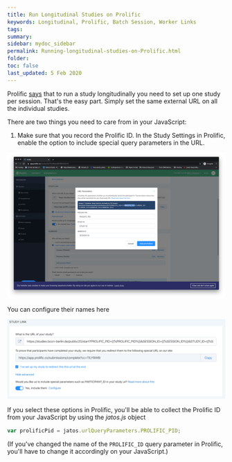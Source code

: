 ```yaml
---
title: Run Longitudinal Studies on Prolific
keywords: Longitudinal, Prolific, Batch Session, Worker Links
tags:
summary:
sidebar: mydoc_sidebar
permalink: Running-longitudinal-studies-on-Prolific.html
folder:
toc: false
last_updated: 5 Feb 2020
---
```



Prolific [says](https://researcher-help.prolific.co/hc/en-gb/articles/360009222733-Longitudinal-Multi-part-studies) that to run a study longitudinally you need to set up one study per session. That's the easy part. Simply set the same external URL on all the individual studies. 

There are two things you need to care from in your JavaScript: 

1. Make sure that you record the Prolific ID. In the Study Settings in Prolific, enable the option to include special query parameters in the URL. 

![Prolific Screenshot](images/Screenshot_ExtendURL_Prolific.png)   

You can configure their names here

![Prolific Screenshot](images/Screenshot_useExtendedURL_prolific.png)   

If you select these options in Prolific, you'll be able to collect the Prolific ID from your JavaScript by using the *jatos.js* object 

```javascript
var prolificPid = jatos.urlQueryParameters.PROLIFIC_PID;
```

(If you've changed the name of the `PROLIFIC_ID` query parameter in Prolific, you'll have to change it accordingly on your JavaScript.) 
